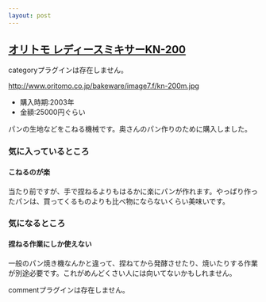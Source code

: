 ```yaml
---
layout: post
---
```

<h2><a href="http://www.oritomo.co.jp/bakeware/ladysmixer_1.html">オリトモ レディースミキサーKN-200</a></h2>
<p><span class="error">categoryプラグインは存在しません。</span></p>
<p><a href="http://www.oritomo.co.jp/bakeware/image7.f/kn-200m.jpg">http://www.oritomo.co.jp/bakeware/image7.f/kn-200m.jpg</a></p>
<ul>
<li>購入時期:2003年</li>
<li>金額:25000円ぐらい</li>
</ul>
<p>パンの生地などをこねる機械です。奥さんのパン作りのために購入しました。</p>
<h3>気に入っているところ</h3>
<h4>こねるのが楽</h4>
<p>当たり前ですが、手で捏ねるよりもはるかに楽にパンが作れます。やっぱり作ったパンは、買ってくるものよりも比べ物にならないくらい美味いです。</p>
<h3>気になるところ</h3>
<h4>捏ねる作業にしか使えない</h4>
<p>一般のパン焼き機なんかと違って、捏ねてから発酵させたり、焼いたりする作業が別途必要です。これがめんどくさい人には向いてないかもしれません。</p>
<p><span class="error">commentプラグインは存在しません。</span> </p>
